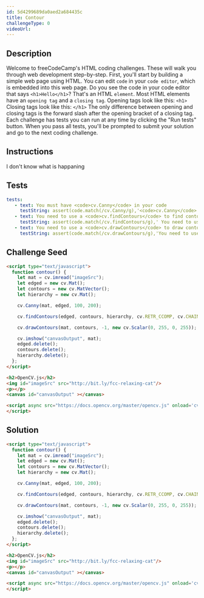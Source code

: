 ```yaml
---
id: 5d4299689da0aed2a684435c
title: Contour
challengeType: 0
videoUrl:
---
```


## Description
<section id='description'>
Welcome to freeCodeCamp's HTML coding challenges. These will walk you through web development step-by-step.
First, you'll start by building a simple web page using HTML. You can edit <code>code</code> in your <code>code editor</code>, which is embedded into this web page.
Do you see the code in your code editor that says <code>&#60;h1&#62;Hello&#60;/h1&#62;</code>? That's an HTML <code>element</code>.
Most HTML elements have an <code>opening tag</code> and a <code>closing tag</code>.
Opening tags look like this:
<code>&#60;h1&#62;</code>
Closing tags look like this:
<code>&#60;/h1&#62;</code>
The only difference between opening and closing tags is the forward slash after the opening bracket of a closing tag.
Each challenge has tests you can run at any time by clicking the "Run tests" button. When you pass all tests, you'll be prompted to submit your solution and go to the next coding challenge.
</section>

## Instructions
<section id='instructions'>
I don't know what is happaning
</section>

## Tests
<section id='tests'>

```yml
tests:
   - text: You must have <code>cv.Canny</code> in your code
     testString: assert(code.match(/cv.Canny/g),'<code>cv.Canny</code> is not in initializes');
   - text: You need to use a <code>cv.findContours</code> to find contour on image
     testString: assert(code.match(/cv.findContours/g),' You need to use a <code>cv.findContours</code> to find contour on image');
   - text: You need to use a <code>cv.drawContours</code> to draw contour
     testString: assert(code.match(/cv.drawContours/g),'You need to use a <code>cv.drawContours</code> to draw contour');
```

</section>

## Challenge Seed

<section id='challengeSeed'>

<div id='html-seed'>

```html
<script type="text/javascript">
  function contour() {
    let mat = cv.imread("imageSrc");
    let edged = new cv.Mat();
    let contours = new cv.MatVector();
    let hierarchy = new cv.Mat();

    cv.Canny(mat, edged, 100, 200);

    cv.findContours(edged, contours, hierarchy, cv.RETR_CCOMP, cv.CHAIN_APPROX_SIMPLE);

    cv.drawContours(mat, contours, -1, new cv.Scalar(0, 255, 0, 255));

    cv.imshow("canvasOutput", mat);
    edged.delete();
    contours.delete();
    hierarchy.delete();
  };
</script>

<h2>OpenCV.js</h2>        
<img id="imageSrc" src="http://bit.ly/fcc-relaxing-cat"/>    
<p></p>
<canvas id="canvasOutput" ></canvas>

<script async src="https://docs.opencv.org/master/opencv.js" onload='cv["onRuntimeInitialized"]=()=> { contour() }' type="text/javascript">
</script>
```

</div>

</section>

## Solution
<section id='solution'>

```html
<script type="text/javascript">
  function contour() {
    let mat = cv.imread("imageSrc");
    let edged = new cv.Mat();
    let contours = new cv.MatVector();
    let hierarchy = new cv.Mat();

    cv.Canny(mat, edged, 100, 200);

    cv.findContours(edged, contours, hierarchy, cv.RETR_CCOMP, cv.CHAIN_APPROX_SIMPLE);

    cv.drawContours(mat, contours, -1, new cv.Scalar(0, 255, 0, 255));

    cv.imshow("canvasOutput", mat);
    edged.delete();
    contours.delete();
    hierarchy.delete();
  };
</script>

<h2>OpenCV.js</h2>        
<img id="imageSrc" src="http://bit.ly/fcc-relaxing-cat"/>    
<p></p>
<canvas id="canvasOutput" ></canvas>

<script async src="https://docs.opencv.org/master/opencv.js" onload='cv["onRuntimeInitialized"]=()=> { contour() }' type="text/javascript">
</script>
```

</section>
